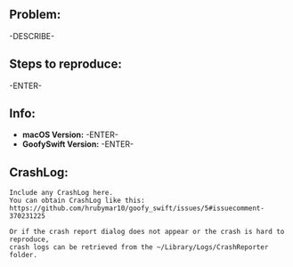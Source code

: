 ## Problem:
-DESCRIBE-

## Steps to reproduce:
-ENTER-

## Info:
* **macOS Version:** -ENTER-
* **GoofySwift Version:** -ENTER-

## CrashLog:
```
Include any CrashLog here.
You can obtain CrashLog like this:
https://github.com/hrubymar10/goofy_swift/issues/5#issuecomment-370231225

Or if the crash report dialog does not appear or the crash is hard to reproduce,
crash logs can be retrieved from the ~/Library/Logs/CrashReporter folder.
```

